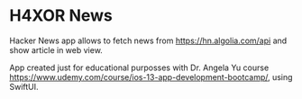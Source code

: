 #  H4XOR News

Hacker News app allows to fetch news from https://hn.algolia.com/api and show article in web view.

App created just for educational purposses with Dr. Angela Yu course https://www.udemy.com/course/ios-13-app-development-bootcamp/, using SwiftUI.
